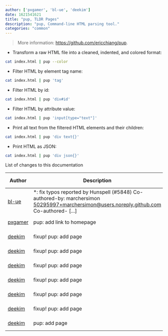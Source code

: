 ```yaml
---
author: ['pxgamer', 'bl-ue', 'deekim']
date: 1621541621
title: "pup, TLDR Pages"
description: "pup, Command-line HTML parsing tool."
categories: "common"
---
```

> More information: <https://github.com/ericchiang/pup>.

- Transform a raw HTML file into a cleaned, indented, and colored format:

```bash
cat index.html | pup --color
```

- Filter HTML by element tag name:

```bash
cat index.html | pup 'tag'
```

- Filter HTML by id:

```bash
cat index.html | pup 'div#id'
```

- Filter HTML by attribute value:

```bash
cat index.html | pup 'input[type="text"]'
```

- Print all text from the filtered HTML elements and their children:

```bash
cat index.html | pup 'div text{}'
```

- Print HTML as JSON:

```bash
cat index.html | pup 'div json{}'
```
List of changes to this documentation


Author | Description | ISO 8601 Date | GitHub link
------|-----|-----|-----
[bl-ue](mailto:54780737+bl-ue@users.noreply.github.com) | *: fix typos reported by Hunspell (#5848) Co-authored-by: marchersimon <50295997+marchersimon@users.noreply.github.com> Co-authored- [...] | 2021-05-20T22:13:41 | [8ebd171d6f00](https://github.com/tldr-pages/tldr/commit/8ebd171d6f001698709fefc02b1fd5cc9f3a99c4)
[pxgamer](mailto:owzie123@gmail.com) | pup: add link to homepage | 2019-05-31T20:47:40 | [397e69f1c23f](https://github.com/tldr-pages/tldr/commit/397e69f1c23ff0970182933e54632d4a156028d2)
[deekim](mailto:todankim@gmail.com) | fixup! pup: add page | 2017-10-11T14:17:46 | [fbf4590e7a46](https://github.com/tldr-pages/tldr/commit/fbf4590e7a46618da1997da5b64e62f8cb1288a9)
[deekim](mailto:todankim@gmail.com) | fixup! pup: add page | 2017-10-11T01:05:27 | [2f4233a52da7](https://github.com/tldr-pages/tldr/commit/2f4233a52da71536f67ccbd51d1649cb322d65e6)
[deekim](mailto:todankim@gmail.com) | fixup! pup: add page | 2017-10-11T01:03:33 | [e5bcbfd08173](https://github.com/tldr-pages/tldr/commit/e5bcbfd08173d95dd93248829a6018792efc1952)
[deekim](mailto:todankim@gmail.com) | fixup! pup: add page | 2017-10-11T01:00:49 | [e2f2779c3c1e](https://github.com/tldr-pages/tldr/commit/e2f2779c3c1e3bc1f32477fb6f85337d14cf725e)
[deekim](mailto:todankim@gmail.com) | fixup! pup: add page | 2017-10-08T18:13:22 | [3dd8f82127ac](https://github.com/tldr-pages/tldr/commit/3dd8f82127ac228d84b511b4013b4e5ee46e8109)
[deekim](mailto:todankim@gmail.com) | fixup! pup: add page | 2017-10-08T18:03:16 | [7ebeed5ca757](https://github.com/tldr-pages/tldr/commit/7ebeed5ca757a72084d9d4ae86ef47bd2a335612)
[deekim](mailto:todankim@gmail.com) | pup: add page | 2017-10-08T18:00:15 | [f76926abdbd4](https://github.com/tldr-pages/tldr/commit/f76926abdbd43662814fee95f2e3e28ec37132ad)

